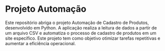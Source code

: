 # Projeto Automação

Este repositório abriga o projeto Automação de Cadastro de Produtos, desenvolvido em Python. A aplicação realiza a leitura de dados a partir de um arquivo CSV e automatiza o processo de cadastro de produtos em um site específico. Este projeto tem como objetivo otimizar tarefas repetitivas e aumentar a eficiência operacional.
